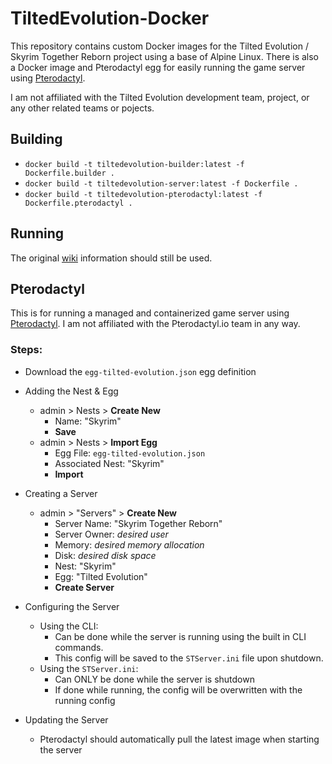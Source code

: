 # TiltedEvolution-Docker
This repository contains custom Docker images for the Tilted Evolution / Skyrim Together Reborn project using a base of Alpine Linux. There is also a Docker image and Pterodactyl egg for easily running the game server using [Pterodactyl](https://pterodactyl.io/).

I am not affiliated with the Tilted Evolution development team, project, or any other related teams or pojects.

## Building
  * `docker build -t tiltedevolution-builder:latest -f Dockerfile.builder .`
  * `docker build -t tiltedevolution-server:latest -f Dockerfile .`
  * `docker build -t tiltedevolution-pterodactyl:latest -f Dockerfile.pterodactyl .`


## Running
The original [wiki](https://wiki.tiltedphoques.com/tilted-online/guides/server-guide/linux-setup/docker-setup) information should still be used.


## Pterodactyl
This is for running a managed and containerized game server using [Pterodactyl](https://pterodactyl.io/). I am not affiliated with the Pterodactyl.io team in any way.

### Steps:
* Download the `egg-tilted-evolution.json` egg definition

* Adding the Nest & Egg
  * admin > Nests > **Create New**
    * Name: "Skyrim"
    * **Save**
  * admin > Nests > **Import Egg**
    * Egg File: `egg-tilted-evolution.json`
    * Associated Nest: "Skyrim"
    * **Import**

* Creating a Server
  * admin > "Servers" > **Create New**
    * Server Name: "Skyrim Together Reborn"
    * Server Owner: *desired user*
    * Memory: *desired memory allocation*
    * Disk: *desired disk space*
    * Nest: "Skyrim"
    * Egg: "Tilted Evolution"
    * **Create Server**

* Configuring the Server
  * Using the CLI:
    * Can be done while the server is running using the built in CLI commands.
    * This config will be saved to the `STServer.ini` file upon shutdown.
  * Using the `STServer.ini`:
    * Can ONLY be done while the server is shutdown
    * If done while running, the config will be overwritten with the running config

* Updating the Server
  * Pterodactyl should automatically pull the latest image when starting the server